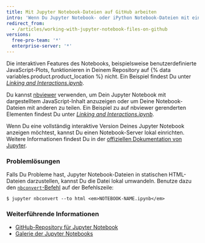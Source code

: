 ```yaml
---
title: Mit Jupyter Notebook-Dateien auf GitHub arbeiten
intro: 'Wenn Du Jupyter Notebook- oder iPython Notebook-Dateien mit einer *.ipynb*-Erweiterung auf {% data variables.product.product_location %} hinzufügst, werden sie in Deinem Repository als statische HTML-Dateien gerendert.'
redirect_from:
  - /articles/working-with-jupyter-notebook-files-on-github
versions:
  free-pro-team: '*'
  enterprise-server: '*'
---
```



Die interaktiven Features des Notebooks, beispielsweise benutzerdefinierte JavaScript-Plots, funktionieren in Deinem Repository auf {% data variables.product.product_location %} nicht. Ein Beispiel findest Du unter [*Linking and Interactions.ipynb*](https://github.com/bokeh/bokeh-notebooks/blob/master/tutorial/06%20-%20Linking%20and%20Interactions.ipynb).

Du kannst [nbviewer](https://nbviewer.jupyter.org/) verwenden, um Dein Jupyter Notebook mit dargestelltem JavaScript-Inhalt anzuzeigen oder um Deine Notebook-Dateien mit anderen zu teilen. Ein Beispiel zu auf nbviewer gerenderten Elementen findest Du unter [*Linking and Interactions.ipynb*](https://nbviewer.jupyter.org/github/bokeh/bokeh-notebooks/blob/master/tutorial/06%20-%20Linking%20and%20Interactions.ipynb).

Wenn Du eine vollständig interaktive Version Deines Jupyter Notebook anzeigen möchtest, kannst Du einen Notebook-Server lokal einrichten. Weitere Informationen findest Du in der [offiziellen Dokumentation von Jupyter](http://jupyter.readthedocs.io/en/latest/index.html).

### Problemlösungen

Falls Du Probleme hast, Jupyter Notebook-Dateien in statischen HTML-Dateien darzustellen, kannst Du die Datei lokal umwandeln. Benutze dazu den [`nbconvert`-Befehl](https://github.com/jupyter/nbconvert) auf der Befehlszeile:

```shell
$ jupyter nbconvert --to html <em>NOTEBOOK-NAME.ipynb</em>
```

### Weiterführende Informationen

- [GitHub-Repository für Jupyter Notebook](https://github.com/jupyter/jupyter_notebook)
- [Galerie der Jupyter Notebooks](https://github.com/jupyter/jupyter/wiki/A-gallery-of-interesting-Jupyter-Notebooks)

